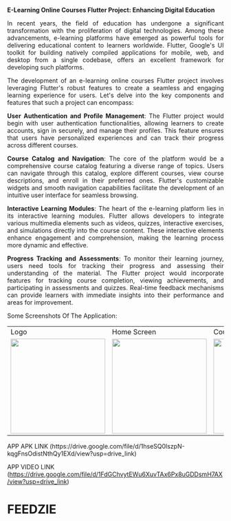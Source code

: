 <div align="justify">
  
**E-Learning Online Courses Flutter Project: Enhancing Digital Education**



In recent years, the field of education has undergone a significant transformation with the proliferation of digital technologies. Among these advancements, e-learning platforms have emerged as powerful tools for delivering educational content to learners worldwide. Flutter, Google's UI toolkit for building natively compiled applications for mobile, web, and desktop from a single codebase, offers an excellent framework for developing such platforms.

The development of an e-learning online courses Flutter project involves leveraging Flutter's robust features to create a seamless and engaging learning experience for users. Let's delve into the key components and features that such a project can encompass:

**User Authentication and Profile Management**: The Flutter project would begin with user authentication functionalities, allowing learners to create accounts, sign in securely, and manage their profiles. This feature ensures that users have personalized experiences and can track their progress across different courses.

**Course Catalog and Navigation**: The core of the platform would be a comprehensive course catalog featuring a diverse range of topics. Users can navigate through this catalog, explore different courses, view course descriptions, and enroll in their preferred ones. Flutter's customizable widgets and smooth navigation capabilities facilitate the development of an intuitive user interface for seamless browsing.

**Interactive Learning Modules**: The heart of the e-learning platform lies in its interactive learning modules. Flutter allows developers to integrate various multimedia elements such as videos, quizzes, interactive exercises, and simulations directly into the course content. These interactive elements enhance engagement and comprehension, making the learning process more dynamic and effective.

**Progress Tracking and Assessments**: To monitor their learning journey, users need tools for tracking their progress and assessing their understanding of the material. The Flutter project would incorporate features for tracking course completion, viewing achievements, and participating in assessments and quizzes. Real-time feedback mechanisms can provide learners with immediate insights into their performance and areas for improvement.

</div>

Some Screenshots Of The Application: 
<p align="center" float="left">
<table>
  <tr>
    <td>Logo</td>
    <td>Home Screen</td>
    <td>Course In Progress</td>
    <td>Categories</td>
  </tr>
  <tr>
    <td><img src="https://github.com/MuditAggarwal1/E-Learning-Project/assets/135834440/07420dfb-1433-40e6-bd9d-d7c6404e2f2f" width="220"></td>
    <td><img src="https://github.com/MuditAggarwal1/E-Learning-Project/assets/135834440/1a2e1dec-57cc-40ca-af10-00917b7d525d" width="220"></td>
    <td><img src="https://github.com/MuditAggarwal1/E-Learning-Project/assets/135834440/b1fbcc8a-f296-4ef9-9cdc-e2255b2d2ef6" width="220"></td>
    <td><img src="https://github.com/MuditAggarwal1/E-Learning-Project/assets/135834440/f9b1d057-41d2-435a-b284-7d53c0c48d81" width="220"></td>
  </tr>
 </table>
 </p>
 APP APK LINK  (https://drive.google.com/file/d/1hseSQ0lszpN-kqgFnsOdistNthQy1EXd/view?usp=drive_link)
 
 APP VIDEO LINK (https://drive.google.com/file/d/1FdGChvytEWu6XuvTAx6Px8uGDDsmH7AX/view?usp=drive_link)

 
# FEEDZIE
